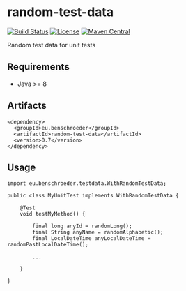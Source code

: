 # random-test-data
[![Build Status](https://travis-ci.com/ben-schroeder/random-test-data.svg?branch=master)](https://travis-ci.com/ben-schroeder/random-test-data)
[![License](https://img.shields.io/github/license/ben-schroeder/random-test-data)](https://raw.githubusercontent.com/ben-schroeder/random-test-data/master/LICENSE)
[![Maven Central](https://maven-badges.herokuapp.com/maven-central/eu.benschroeder/random-test-data/badge.svg)](https://maven-badges.herokuapp.com/maven-central/eu.benschroeder/random-test-data)

Random test data for unit tests

## Requirements
* Java >= 8

## Artifacts
```
<dependency>
  <groupId>eu.benschroeder</groupId>
  <artifactId>random-test-data</artifactId>
  <version>0.7</version>
</dependency>
``` 

## Usage
```
import eu.benschroeder.testdata.WithRandomTestData;

public class MyUnitTest implements WithRandomTestData {

    @Test
    void testMyMethod() {

        final long anyId = randomLong();
        final String anyName = randomAlphabetic();
        final LocalDateTime anyLocalDateTime = randomPastLocalDateTime();

        ...

    }

}
```
